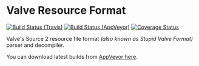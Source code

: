 # Valve Resource Format

[![Build Status (Travis)](https://img.shields.io/travis/SteamDatabase/ValveResourceFormat.svg?label=Travis)](https://travis-ci.org/SteamDatabase/ValveResourceFormat)
[![Build Status (AppVeyor)](https://img.shields.io/appveyor/ci/xPaw/valveresourceformat.svg?branch=coveralls&label=AppVeyor)](https://ci.appveyor.com/project/xPaw/valveresourceformat)
[![Coverage Status](https://img.shields.io/coveralls/SteamDatabase/ValveResourceFormat.svg)](https://coveralls.io/github/SteamDatabase/ValveResourceFormat)

Valve's Source 2 resource file format *(also known as Stupid Valve Format)* parser and decompiler.

You can download latest builds from [AppVeyor here](https://ci.appveyor.com/project/xPaw/valveresourceformat/build/artifacts).
